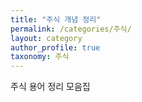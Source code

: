 ```yaml
---
title: "주식 개념 정리"
permalink: /categories/주식/
layout: category
author_profile: true
taxonomy: 주식
---
```


주식 용어 정리 모음집
